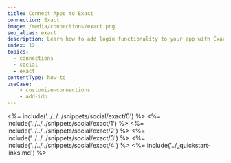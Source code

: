 ```yaml
---
title: Connect Apps to Exact
connection: Exact
image: /media/connections/exact.png
seo_alias: exact
description: Learn how to add login functionality to your app with Exact.
index: 12
topics:
  - connections
  - social
  - exact
contentType: how-to
useCase:
    - customize-connections
    - add-idp
---
```

<%= include('../../../snippets/social/exact/0') %> 
<%= include('../../../snippets/social/exact/1') %> 
<%= include('../../../snippets/social/exact/2') %> 
<%= include('../../../snippets/social/exact/3') %> 
<%= include('../../../snippets/social/exact/4') %> 
<%= include('../_quickstart-links.md') %>
